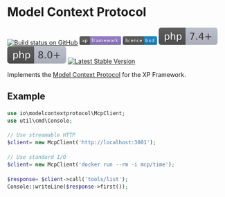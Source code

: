 Model Context Protocol
======================

[![Build status on GitHub](https://github.com/xp-forge/mcp/workflows/Tests/badge.svg)](https://github.com/xp-forge/mcp/actions)
[![XP Framework Module](https://raw.githubusercontent.com/xp-framework/web/master/static/xp-framework-badge.png)](https://github.com/xp-framework/core)
[![BSD Licence](https://raw.githubusercontent.com/xp-framework/web/master/static/licence-bsd.png)](https://github.com/xp-framework/core/blob/master/LICENCE.md)
[![Requires PHP 7.4+](https://raw.githubusercontent.com/xp-framework/web/master/static/php-7_4plus.svg)](http://php.net/)
[![Supports PHP 8.0+](https://raw.githubusercontent.com/xp-framework/web/master/static/php-8_0plus.svg)](http://php.net/)
[![Latest Stable Version](https://poser.pugx.org/xp-forge/mcp/version.svg)](https://packagist.org/packages/xp-forge/mcp)

Implements the [Model Context Protocol](https://modelcontextprotocol.io/) for the XP Framework.

Example
-------

```php
use io\modelcontextprotocol\McpClient;
use util\cmd\Console;

// Use streamable HTTP
$client= new McpClient('http://localhost:3001');

// Use standard I/O
$client= new McpClient('docker run --rm -i mcp/time');

$response= $client->call('tools/list');
Console::writeLine($response->first());
```